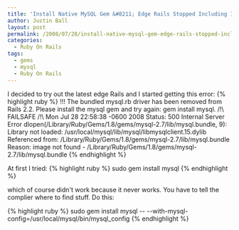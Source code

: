```yaml
---
title: 'Install Native MySQL Gem &#8211; Edge Rails Stopped Including It'
author: Justin Ball
layout: post
permalink: /2008/07/28/install-native-mysql-gem-edge-rails-stopped-including-it/
categories:
  - Ruby On Rails
tags:
  - gems
  - mysql
  - Ruby On Rails
---
```


I decided to try out the latest edge Rails and I started getting this error:
{% highlight ruby %}
!!! The bundled mysql.rb driver has been removed from Rails 2.2. Please install the mysql gem and try again: gem install mysql.
/!\ FAILSAFE /!\  Mon Jul 28 22:58:38 -0600 2008
  Status: 500 Internal Server Error
  dlopen(/Library/Ruby/Gems/1.8/gems/mysql-2.7/lib/mysql.bundle, 9): Library not loaded: /usr/local/mysql/lib/mysql/libmysqlclient.15.dylib
  Referenced from: /Library/Ruby/Gems/1.8/gems/mysql-2.7/lib/mysql.bundle
  Reason: image not found - /Library/Ruby/Gems/1.8/gems/mysql-2.7/lib/mysql.bundle
{% endhighlight %}

At first I tried:
{% highlight ruby %}
 sudo gem install mysql
{% endhighlight %}

which of course didn't work because it never works.  You have to tell the complier where to find stuff.  Do this:

{% highlight ruby %}
sudo gem install mysql -- --with-mysql-config=/usr/local/mysql/bin/mysql_config
{% endhighlight %}